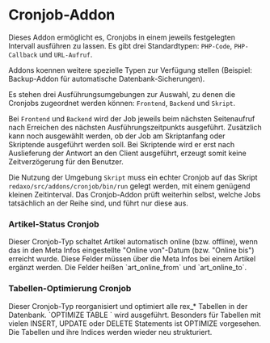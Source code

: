 Cronjob-Addon
=============

Dieses Addon ermöglicht es, Cronjobs in einem jeweils festgelegten Intervall ausführen zu lassen. Es gibt drei Standardtypen: `PHP-Code`, `PHP-Callback` und `URL-Aufruf`.

Addons koennen weitere spezielle Typen zur Verfügung stellen (Beispiel: Backup-Addon für automatische Datenbank-Sicherungen).

Es stehen drei Ausführungsumgebungen zur Auswahl, zu denen die Cronjobs zugeordnet werden können: `Frontend`, `Backend` und `Skript`.

Bei `Frontend` und `Backend` wird der Job jeweils beim nächsten Seitenaufruf nach Erreichen des nächsten Ausführungszeitpunkts ausgeführt. Zusätzlich kann noch ausgewählt werden, ob der Job am Skriptanfang oder Skriptende ausgeführt werden soll. Bei Skriptende wird er erst nach Auslieferung der Antwort an den Client ausgeführt, erzeugt somit keine Zeitverzögerung für den Benutzer.

Die Nutzung der Umgebung `Skript` muss ein echter Cronjob auf das Skript `redaxo/src/addons/cronjob/bin/run` gelegt werden, mit einem genügend kleinen Zeitinterval. Das Cronjob-Addon prüft weiterhin selbst, welche Jobs tatsächlich an der Reihe sind, und führt nur diese aus.


<h3>Artikel-Status Cronjob</h3>

<p>
Dieser Cronjob-Typ schaltet Artikel automatisch online (bzw. offline), wenn das in den Meta Infos eingestellte "Online von"-Datum (bzw. "Online bis") erreicht wurde. Diese Felder müssen über die Meta Infos bei einem Artikel ergänzt werden. Die Felder heißen `art_online_from` und `art_online_to`.
</p>

<h3>Tabellen-Optimierung Cronjob</h3>

<p>
Dieser Cronjob-Typ reorganisiert und optimiert alle rex_* Tabellen in der Datenbank.  `OPTIMIZE TABLE ` wird ausgeführt. Besonders für Tabellen mit vielen INSERT, UPDATE oder DELETE Statements ist OPTIMIZE vorgesehen. Die Tabellen und ihre Indices werden wieder neu strukturiert.
</p>

